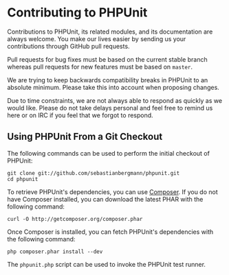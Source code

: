 Contributing to PHPUnit
=======================

Contributions to PHPUnit, its related modules, and its documentation are always welcome. You make our lives easier by sending us your contributions through GitHub pull requests.

Pull requests for bug fixes must be based on the current stable branch whereas pull requests for new features must be based on `master`.

We are trying to keep backwards compatibility breaks in PHPUnit to an absolute minimum. Please take this into account when proposing changes.

Due to time constraints, we are not always able to respond as quickly as we would like. Please do not take delays personal and feel free to remind us here or on IRC if you feel that we forgot to respond.

Using PHPUnit From a Git Checkout
---------------------------------

The following commands can be used to perform the initial checkout of PHPUnit:

    git clone git://github.com/sebastianbergmann/phpunit.git
    cd phpunit

To retrieve PHPUnit's dependencies, you can use [Composer](http://getcomposer.org/download/). If you do not have Composer installed, you can download the latest PHAR with the following command:

    curl -O http://getcomposer.org/composer.phar

Once Composer is installed, you can fetch PHPUnit's dependencies with the following command:

    php composer.phar install --dev

The `phpunit.php` script can be used to invoke the PHPUnit test runner.

